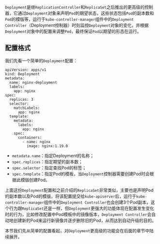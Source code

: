 `Deployment`是继`ReplicationController`和`ReplicaSet`之后推出的更高级的控制器，它通过`Deployment`对象来声明`Pod`的期望状态，这些状态包括`Pod`的副本数和`Pod`的模版等，运行于`kube-controller-manager`组件中的`Deployment Controller`（Deployment控制器）时刻监控`Deployment`对象的变化，并根据`Deployment`对象中的配置来调整`Pod`，最终保证`Pod`以期望的形态在运行。

## 配置格式
我们先看一个简单的`Deployment`配置：
```
apiVersion: apps/v1
kind: Deployment
metadata:
  name: nginx-deployment
  labels:
    app: nginx
spec:
  replicas: 3
  selector:
    matchLabels:
      app: nginx
  template:
    metadata:
      labels:
        app: nginx
    spec:
      containers:
        - name: nginx
          image: nginx:1.19.0
```
- `metadata.name`：指定Deployment的名称；
- `spec.replicas`：指定期望的副本数；
- `spec.selector`：指定查找Pod的标签；
- `spec.template`：指定Pod的模板，当`Deployment`控制器需要创建Pod时会根据此模版创建Pod。

上面这份`Deployment`配置和之前介绍的`ReplicaSet`非常类似，主要也是声明Pod的副本数以及Pod的模版，将该配置提交给`kube-apiserver`后，运行于`kube-controller-manager`组件中的`Deployment Controller`也会创建3个Pod副本，这个行为跟`ReplicaSet`还是一样，但`Deployment`更强大的功能体现在配置发生变化时的行为，比如修改配置中Pod模板中的镜像版本，`Deployment Controller`会自动地创建新的Pod来运行新镜像并逐步删除旧的Pod，从而达到自动升级的目的。

本节我们先从简单的配置看起，对`Deployment`更高级的功能会在后面的章节中陆续展开。

